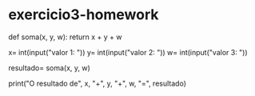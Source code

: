 # exercicio3-homework

def soma(x, y, w):
    return x + y + w 

x= int(input("valor 1: "))
y= int(input("valor 2: "))
w= int(input("valor 3: "))

resultado= soma(x, y, w)

print("O resultado de", x, "+", y, "+", w, "=", resultado)
